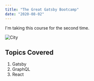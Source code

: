 ```yaml
---
title: "The Great Gatsby Bootcamp"
date: "2020-08-02"
---
```


I'm taking this course for the second time.

![City]("./gray-city.jpg")

## Topics Covered

1. Gatsby
2. GraphQL
3. React
